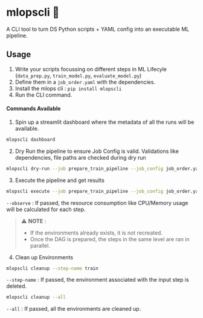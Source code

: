 # mlopscli 🚀

A CLI tool to turn DS Python scripts + YAML config into an executable ML pipeline.

## Usage

1. Write your scripts focussing on different steps in ML Lifecyle (`data_prep.py`, `train_model.py`, `evaluate_model.py`)
2. Define them in a `job_order.yaml` with the dependencies.
3. Install the mlops cli : `pip install mlopscli`
4. Run the CLI command.

#### Commands Available

1. Spin up a streamlit dashboard where the metadata of all the runs will be available.

```bash
mlopscli dashboard
```

2. Dry Run the pipeline to ensure Job Config is valid. Validations like dependencies, file paths are checked during dry run

```bash
mlopscli dry-run --job prepare_train_pipeline --job_config job_order.yaml
```

3. Execute the pipeline and get results

```bash
mlopscli execute --job prepare_train_pipeline --job_config job_order.yaml --observe
```

`--observe` : If passed, the resource consumption like CPU/Memory usage will be calculated for each step.


> ⚠️ **NOTE** : 
>  - If the environments already exists, it is not recreated.
>  - Once the DAG is prepared, the steps in the same level are ran in parallel.

4. Clean up Environments

```bash
mlopscli cleanup --step-name train
```

`--step-name` : If passed, the environment associated with the input step is deleted.

```bash
mlopscli cleanup --all
```

`--all` : If passed, all the environments are cleaned up.


